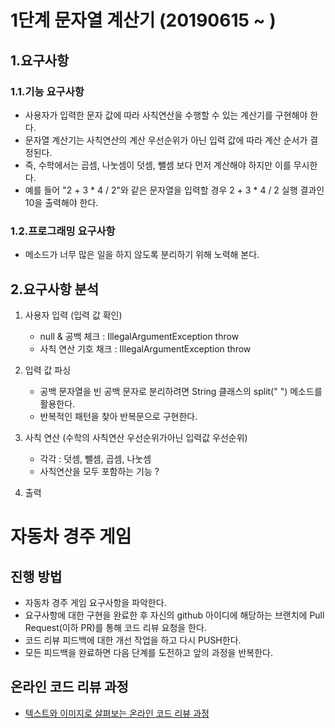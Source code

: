 # 1단계 문자열 계산기 (20190615 ~ )

## 1.요구사항
### 1.1.기능 요구사항
* 사용자가 입력한 문자 값에 따라 사칙연산을 수행할 수 있는 계산기를 구현해야 한다.
* 문자열 계산기는 사칙연산의 계산 우선순위가 아닌 입력 값에 따라 계산 순서가 결정된다.
* 즉, 수학에서는 곱셈, 나눗셈이 덧셈, 뺄셈 보다 먼저 계산해야 하지만 이를 무시한다.
* 예를 들어 "2 + 3 * 4 / 2"와 같은 문자열을 입력할 경우 2 + 3 * 4 / 2 실행 결과인 10을 출력해야 한다.

### 1.2.프로그래밍 요구사항
* 메소드가 너무 많은 일을 하지 않도록 분리하기 위해 노력해 본다.


## 2.요구사항 분석
1. 사용자 입력 (입력 값 확인)
   - null & 공백 체크 : IllegalArgumentException throw
   - 사칙 연산 기호 채크 : IllegalArgumentException throw

2. 입력 값 파싱
   - 공백 문자열을 빈 공백 문자로 분리하려면 String 클래스의 split(" ") 메소드를 활용한다.
   - 반복적인 패턴을 찾아 반복문으로 구현한다.

3. 사칙 연산 (수학의 사칙연산 우선순위가아닌 입력값 우선순위)
   - 각각 : 덧셈, 뺄셈, 곱셈, 나눗셈
   - 사칙연산을 모두 포함하는 기능 ?

4. 출력




# 자동차 경주 게임
## 진행 방법
* 자동차 경주 게임 요구사항을 파악한다.
* 요구사항에 대한 구현을 완료한 후 자신의 github 아이디에 해당하는 브랜치에 Pull Request(이하 PR)를 통해 코드 리뷰 요청을 한다.
* 코드 리뷰 피드백에 대한 개선 작업을 하고 다시 PUSH한다.
* 모든 피드백을 완료하면 다음 단계를 도전하고 앞의 과정을 반복한다.

## 온라인 코드 리뷰 과정
* [텍스트와 이미지로 살펴보는 온라인 코드 리뷰 과정](https://github.com/next-step/nextstep-docs/tree/master/codereview)

